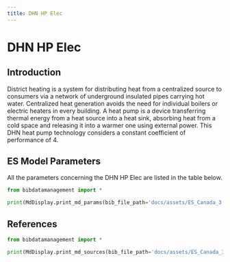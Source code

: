 ```yaml
---
title: DHN HP Elec
---
```


# DHN HP Elec

## Introduction

District heating is a system for distributing heat from a centralized
source to consumers via a network of underground insulated pipes
carrying hot water. Centralized heat generation avoids the need for
individual boilers or electric heaters in every building. A heat pump is
a device transferring thermal energy from a heat source into a heat
sink, absorbing heat from a cold space and releasing it into a warmer
one using external power. This DHN heat pump technology considers a
constant coefficient of performance of 4.

## ES Model Parameters

All the parameters concerning the DHN HP Elec are listed in the
table below.

```python exec="on"
from bibdatamanagement import *

print(MdDisplay.print_md_params(bib_file_path='docs/assets/ES_Canada_3.bib',filter_entry='DHN_HP_ELEC'))
```

## References

```python exec="on"
from bibdatamanagement import *

print(MdDisplay.print_md_sources(bib_file_path='docs/assets/ES_Canada_3.bib',filter_entry='DHN_HP_ELEC'))
```
